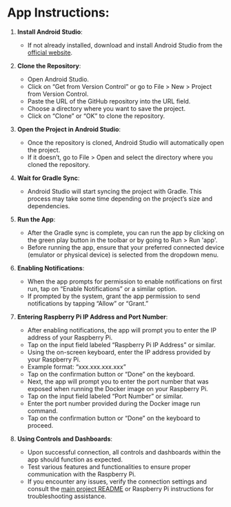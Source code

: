 # App Instructions:

1. **Install Android Studio**:
   - If not already installed, download and install Android Studio from the [official website](https://developer.android.com/studio).

2. **Clone the Repository**:
   - Open Android Studio.
   - Click on “Get from Version Control” or go to File > New > Project from Version Control.
   - Paste the URL of the GitHub repository into the URL field.
   - Choose a directory where you want to save the project.
   - Click on “Clone” or “OK” to clone the repository.

3. **Open the Project in Android Studio**:
   - Once the repository is cloned, Android Studio will automatically open the project.
   - If it doesn’t, go to File > Open and select the directory where you cloned the repository.

4. **Wait for Gradle Sync**:
   - Android Studio will start syncing the project with Gradle. This process may take some time depending on the project’s size and dependencies.

5. **Run the App**:
   - After the Gradle sync is complete, you can run the app by clicking on the green play button in the toolbar or by going to Run > Run 'app'.
   - Before running the app, ensure that your preferred connected device (emulator or physical device) is selected from the dropdown menu.

6. **Enabling Notifications**:
   - When the app prompts for permission to enable notifications on first run, tap on “Enable Notifications” or a similar option.
   - If prompted by the system, grant the app permission to send notifications by tapping “Allow” or “Grant.”

7. **Entering Raspberry Pi IP Address and Port Number**:
   - After enabling notifications, the app will prompt you to enter the IP address of your Raspberry Pi.
   - Tap on the input field labeled “Raspberry Pi IP Address” or similar.
   - Using the on-screen keyboard, enter the IP address provided by your Raspberry Pi.
   - Example format: “xxx.xxx.xxx.xxx”
   - Tap on the confirmation button or “Done” on the keyboard.
   - Next, the app will prompt you to enter the port number that was exposed when running the Docker image on your Raspberry Pi.
   - Tap on the input field labeled “Port Number” or similar.
   - Enter the port number provided during the Docker image run command.
   - Tap on the confirmation button or “Done” on the keyboard to proceed.

8. **Using Controls and Dashboards**:
   - Upon successful connection, all controls and dashboards within the app should function as expected.
   - Test various features and functionalities to ensure proper communication with the Raspberry Pi.
   - If you encounter any issues, verify the connection settings and consult the [main project README](https://github.com/ET0735-DevOps-AIoT-AY2320/DCPE_2A_24_Group2) or Raspberry Pi instructions for troubleshooting assistance.
